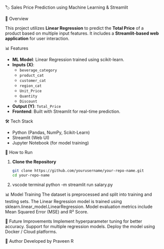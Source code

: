 🏷️ Sales Price Prediction using Machine Learning & Streamlit

📌 Overview

This project utilizes **Linear Regression** to predict the **Total Price** of a product based on multiple input features. It includes a **Streamlit-based web application** for user interaction.

 📊 Features
- **ML Model**: Linear Regression trained using scikit-learn.
- **Inputs (X)**:
  - `beverage_category`
  - `product_cat`
  - `customer_cat`
  - `region_cat`
  - `Unit_Price`
  - `Quantity`
  - `Discount`
- **Output (Y)**: `Total_Price`
- **Frontend**: Built with Streamlit for real-time prediction.

 🛠️ Tech Stack
- Python (Pandas, NumPy, Scikit-Learn)
- Streamlit (Web UI)
- Jupyter Notebook (for model training)

 🚀 How to Run
1. **Clone the Repository**
   ```sh
   git clone https://github.com/yourusername/your-repo-name.git
   cd your-repo-name
2. vscode terminal
   python -m streamlit run salary.py
   
📊 Model Training
The dataset is preprocessed and split into training and testing sets.
The Linear Regression model is trained using sklearn.linear_model.LinearRegression.
Model evaluation metrics include Mean Squared Error (MSE) and R² Score.

📌 Future Improvements
Implement hyperparameter tuning for better accuracy.
Support for multiple regression models.
Deploy the model using Docker / Cloud platforms.

📝 Author
Developed by Praveen R
